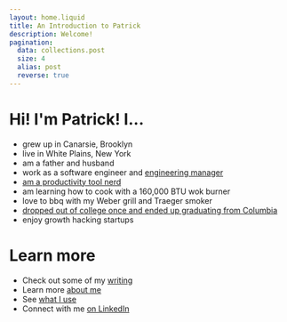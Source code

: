 ```yaml
---
layout: home.liquid
title: An Introduction to Patrick
description: Welcome!
pagination:
  data: collections.post
  size: 4
  alias: post
  reverse: true
---
```


# Hi! I'm Patrick! I...

- grew up in Canarsie, Brooklyn
- live in White Plains, New York
- am a father and husband
- work as a software engineer and [engineering manager](/blog/the-grug-brained-manager/)
- [am a productivity tool nerd](/blog/note-taking-hell/)
- am learning how to cook with a 160,000 BTU wok burner
- love to bbq with my Weber grill and Traeger smoker
- [dropped out of college once and ended up graduating from Columbia](/blog/from-community-college-to-columbia/)
- enjoy growth hacking startups

# Learn more

- Check out some of my [writing](/blog)
- Learn more [about me](/about)
- See [what I use](/uses)
- Connect with me [on LinkedIn](https://www.linkedin.com/in/patrickleenyc/)
